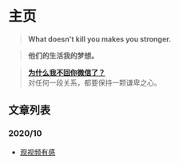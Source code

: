 # 主页

> **What doesn't kill you makes you stronger.**

> **他们的生活我的梦想。**

> [**为什么我不回你微信了？**](https://zhuanlan.zhihu.com/p/77330685)  
> 对任何一段关系，都要保持一颗谦卑之心。

## 文章列表

### 2020/10

- [观视频有感](posts/2020/10/23观视频有感.md)